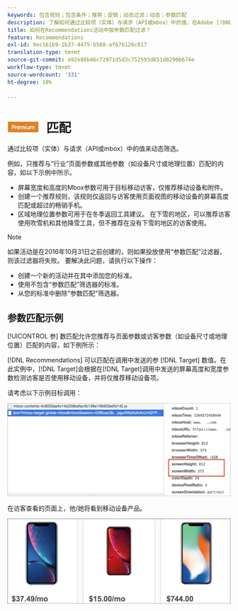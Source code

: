 ```yaml
---
keywords: 包含规则；包含条件；推荐；促销；动态过滤；动态；参数匹配
description: 了解如何通过比较项（实体）与请求（API或mbox）中的值，在Adobe [!DNL Target] Recommendations中动态筛选。
title: 如何在Recommendations活动中按参数匹配过滤？
feature: Recommendations
exl-id: 9ec161b9-1b37-4475-b508-af676126c817
translation-type: tm+mt
source-git-commit: a92e88b46c72971d5d3c752593d651d8290b674e
workflow-type: tm+mt
source-wordcount: '331'
ht-degree: 10%

---
```


# ![PREMIUMParameter](/help/assets/premium.png) 匹配

通过比较项（实体）与请求（API或mbox）中的值来动态筛选。

例如，只推荐与“行业”页面参数或其他参数（如设备尺寸或地理位置）匹配的内容，如以下示例中所示。

* 屏幕宽度和高度的Mbox参数可用于目标移动访客，仅推荐移动设备和附件。
* 创建一个推荐规则，该规则仅返回与访客使用页面视图的移动设备的屏幕高度匹配或超过的畅销手机。
* 区域地理位置参数可用于在冬季返回工具建议。 在下雪的地区，可以推荐访客使用吹雪机和其他降雪工具，但不推荐在没有下雪的地区的访客使用。

>[!NOTE]
>
>如果活动是在2016年10月31日之前创建的，则如果投放使用“参数匹配”过滤器，则该过滤器将失败。 要解决此问题，请执行以下操作：
>
>* 创建一个新的活动并在其中添加您的标准。
>* 使用不包含“参数匹配”筛选器的标准。
>* 从您的标准中删除“参数匹配”筛选器。


## 参数匹配示例

[!UICONTROL 参] 数匹配允许您推荐与页面参数或访客参数（如设备尺寸或地理位置）匹配的内容，如下例所示：

[!DNL Recommendations] 可以匹配在调用中发送的参 [!DNL Target] 数值。在此实例中，[!DNL Target]会根据在[!DNL Target]调用中发送的屏幕高度和宽度参数检测访客是否使用移动设备，并将仅推荐移动设备项。

请考虑以下示例目标调用：

![目标呼叫](/help/c-recommendations/c-algorithms/assets/example-target-call-2.png)

在访客查看的页面上，他/她将看到移动设备产品。

![移动设备产品](/help/c-recommendations/c-algorithms/assets/phones.png)
